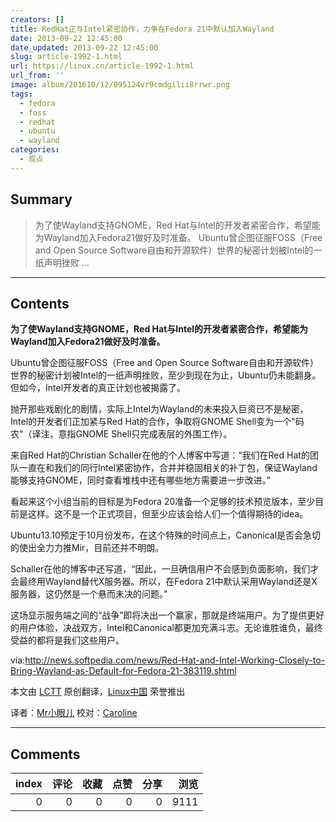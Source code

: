 ```yaml
---
creators: []
title: RedHat正与Intel紧密协作，力争在Fedora 21中默认加入Wayland
date: 2013-09-22 12:45:00
date_updated: 2013-09-22 12:45:00
slug: article-1992-1.html
url: https://linux.cn/article-1992-1.html
url_from: ''
image: album/201610/12/095124vr9cmdgilii8rrwr.png
tags:
  - fedora
  - foss
  - redhat
  - ubuntu
  - wayland
categories:
  - 观点
---
```


## Summary

> 为了使Wayland支持GNOME，Red Hat与Intel的开发者紧密合作，希望能为Wayland加入Fedora21做好及时准备。
> Ubuntu曾企图征服FOSS（Free and Open Source Software自由和开源软件）世界的秘密计划被Intel的一纸声明挫败 ...

***

<!-- more -->

## Contents

**为了使Wayland支持GNOME，Red Hat与Intel的开发者紧密合作，希望能为Wayland加入Fedora21做好及时准备。**

Ubuntu曾企图征服FOSS（Free and Open Source Software自由和开源软件）世界的秘密计划被Intel的一纸声明挫败，至少到现在为止，Ubuntu仍未能翻身。但如今，Intel开发者的真正计划也被揭露了。

抛开那些戏剧化的剧情，实际上Intel为Wayland的未来投入巨资已不是秘密，Intel的开发者们正加紧与Red Hat的合作，争取将GNOME Shell变为一个"码农"（译注，意指GNOME Shell只完成表层的外围工作）。

来自Red Hat的Christian Schaller在他的个人博客中写道：“我们在Red Hat的团队一直在和我们的同行Intel紧密协作，合并并稳固相关的补丁包，保证Wayland能够支持GNOME，同时查看堆栈中还有哪些地方需要进一步改进。”

看起来这个小组当前的目标是为Fedora 20准备一个足够的技术预览版本，至少目前是这样。这不是一个正式项目，但至少应该会给人们一个值得期待的idea。

Ubuntu13.10预定于10月份发布，在这个特殊的时间点上，Canonical是否会急切的使出全力力推Mir，目前还并不明朗。

Schaller在他的博客中还写道，“因此，一旦确信用户不会感到负面影响，我们才会最终用Wayland替代X服务器。所以，在Fedora 21中默认采用Wayland还是X服务器，这仍然是一个悬而未决的问题。”

这场显示服务端之间的“战争”即将决出一个赢家，那就是终端用户。为了提供更好的用户体验，决战双方，Intel和Canonical都更加充满斗志。无论谁胜谁负，最终受益的都将是我们这些用户。

 

via:<http://news.softpedia.com/news/Red-Hat-and-Intel-Working-Closely-to-Bring-Wayland-as-Default-for-Fedora-21-383119.shtml>

本文由 [LCTT](https://github.com/LCTT/TranslateProject) 原创翻译，[Linux中国](https://linux.cn/portal.php) 荣誉推出

译者：[Mr小眼儿](https://linux.cn/space/14801) 校对：[Caroline](https://linux.cn/space/14763)

***

## Comments


|   index |   评论 |   收藏 |   点赞 |   分享 |   浏览 |
|--------:|-------:|-------:|-------:|-------:|-------:|
|       0 |      0 |      0 |      0 |      0 |   9111 |
